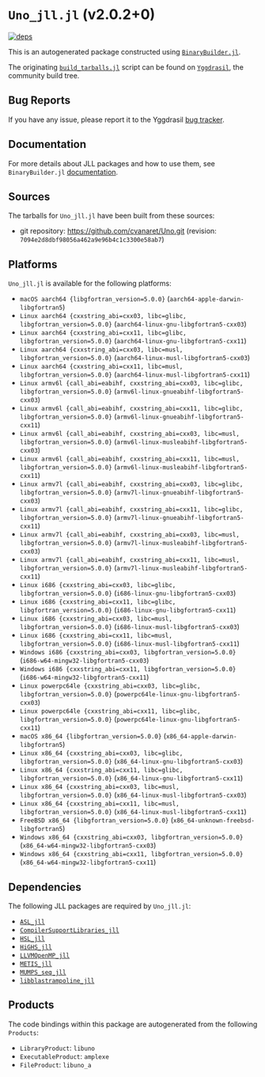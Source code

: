 # `Uno_jll.jl` (v2.0.2+0)

[![deps](https://juliahub.com/docs/Uno_jll/deps.svg)](https://juliahub.com/ui/Packages/General/Uno_jll/)

This is an autogenerated package constructed using [`BinaryBuilder.jl`](https://github.com/JuliaPackaging/BinaryBuilder.jl).

The originating [`build_tarballs.jl`](https://github.com/JuliaPackaging/Yggdrasil/blob/957ba4f56efd82c100a458f1d74f8c2823e26db6/U/Uno/build_tarballs.jl) script can be found on [`Yggdrasil`](https://github.com/JuliaPackaging/Yggdrasil/), the community build tree.

## Bug Reports

If you have any issue, please report it to the Yggdrasil [bug tracker](https://github.com/JuliaPackaging/Yggdrasil/issues).

## Documentation

For more details about JLL packages and how to use them, see `BinaryBuilder.jl` [documentation](https://docs.binarybuilder.org/stable/jll/).

## Sources

The tarballs for `Uno_jll.jl` have been built from these sources:

* git repository: https://github.com/cvanaret/Uno.git (revision: `7094e2d8dbf98056a462a9e96b4c1c3300e58ab7`)

## Platforms

`Uno_jll.jl` is available for the following platforms:

* `macOS aarch64 {libgfortran_version=5.0.0}` (`aarch64-apple-darwin-libgfortran5`)
* `Linux aarch64 {cxxstring_abi=cxx03, libc=glibc, libgfortran_version=5.0.0}` (`aarch64-linux-gnu-libgfortran5-cxx03`)
* `Linux aarch64 {cxxstring_abi=cxx11, libc=glibc, libgfortran_version=5.0.0}` (`aarch64-linux-gnu-libgfortran5-cxx11`)
* `Linux aarch64 {cxxstring_abi=cxx03, libc=musl, libgfortran_version=5.0.0}` (`aarch64-linux-musl-libgfortran5-cxx03`)
* `Linux aarch64 {cxxstring_abi=cxx11, libc=musl, libgfortran_version=5.0.0}` (`aarch64-linux-musl-libgfortran5-cxx11`)
* `Linux armv6l {call_abi=eabihf, cxxstring_abi=cxx03, libc=glibc, libgfortran_version=5.0.0}` (`armv6l-linux-gnueabihf-libgfortran5-cxx03`)
* `Linux armv6l {call_abi=eabihf, cxxstring_abi=cxx11, libc=glibc, libgfortran_version=5.0.0}` (`armv6l-linux-gnueabihf-libgfortran5-cxx11`)
* `Linux armv6l {call_abi=eabihf, cxxstring_abi=cxx03, libc=musl, libgfortran_version=5.0.0}` (`armv6l-linux-musleabihf-libgfortran5-cxx03`)
* `Linux armv6l {call_abi=eabihf, cxxstring_abi=cxx11, libc=musl, libgfortran_version=5.0.0}` (`armv6l-linux-musleabihf-libgfortran5-cxx11`)
* `Linux armv7l {call_abi=eabihf, cxxstring_abi=cxx03, libc=glibc, libgfortran_version=5.0.0}` (`armv7l-linux-gnueabihf-libgfortran5-cxx03`)
* `Linux armv7l {call_abi=eabihf, cxxstring_abi=cxx11, libc=glibc, libgfortran_version=5.0.0}` (`armv7l-linux-gnueabihf-libgfortran5-cxx11`)
* `Linux armv7l {call_abi=eabihf, cxxstring_abi=cxx03, libc=musl, libgfortran_version=5.0.0}` (`armv7l-linux-musleabihf-libgfortran5-cxx03`)
* `Linux armv7l {call_abi=eabihf, cxxstring_abi=cxx11, libc=musl, libgfortran_version=5.0.0}` (`armv7l-linux-musleabihf-libgfortran5-cxx11`)
* `Linux i686 {cxxstring_abi=cxx03, libc=glibc, libgfortran_version=5.0.0}` (`i686-linux-gnu-libgfortran5-cxx03`)
* `Linux i686 {cxxstring_abi=cxx11, libc=glibc, libgfortran_version=5.0.0}` (`i686-linux-gnu-libgfortran5-cxx11`)
* `Linux i686 {cxxstring_abi=cxx03, libc=musl, libgfortran_version=5.0.0}` (`i686-linux-musl-libgfortran5-cxx03`)
* `Linux i686 {cxxstring_abi=cxx11, libc=musl, libgfortran_version=5.0.0}` (`i686-linux-musl-libgfortran5-cxx11`)
* `Windows i686 {cxxstring_abi=cxx03, libgfortran_version=5.0.0}` (`i686-w64-mingw32-libgfortran5-cxx03`)
* `Windows i686 {cxxstring_abi=cxx11, libgfortran_version=5.0.0}` (`i686-w64-mingw32-libgfortran5-cxx11`)
* `Linux powerpc64le {cxxstring_abi=cxx03, libc=glibc, libgfortran_version=5.0.0}` (`powerpc64le-linux-gnu-libgfortran5-cxx03`)
* `Linux powerpc64le {cxxstring_abi=cxx11, libc=glibc, libgfortran_version=5.0.0}` (`powerpc64le-linux-gnu-libgfortran5-cxx11`)
* `macOS x86_64 {libgfortran_version=5.0.0}` (`x86_64-apple-darwin-libgfortran5`)
* `Linux x86_64 {cxxstring_abi=cxx03, libc=glibc, libgfortran_version=5.0.0}` (`x86_64-linux-gnu-libgfortran5-cxx03`)
* `Linux x86_64 {cxxstring_abi=cxx11, libc=glibc, libgfortran_version=5.0.0}` (`x86_64-linux-gnu-libgfortran5-cxx11`)
* `Linux x86_64 {cxxstring_abi=cxx03, libc=musl, libgfortran_version=5.0.0}` (`x86_64-linux-musl-libgfortran5-cxx03`)
* `Linux x86_64 {cxxstring_abi=cxx11, libc=musl, libgfortran_version=5.0.0}` (`x86_64-linux-musl-libgfortran5-cxx11`)
* `FreeBSD x86_64 {libgfortran_version=5.0.0}` (`x86_64-unknown-freebsd-libgfortran5`)
* `Windows x86_64 {cxxstring_abi=cxx03, libgfortran_version=5.0.0}` (`x86_64-w64-mingw32-libgfortran5-cxx03`)
* `Windows x86_64 {cxxstring_abi=cxx11, libgfortran_version=5.0.0}` (`x86_64-w64-mingw32-libgfortran5-cxx11`)

## Dependencies

The following JLL packages are required by `Uno_jll.jl`:

* [`ASL_jll`](https://github.com/JuliaBinaryWrappers/ASL_jll.jl)
* [`CompilerSupportLibraries_jll`](https://github.com/JuliaBinaryWrappers/CompilerSupportLibraries_jll.jl)
* [`HSL_jll`](https://github.com/JuliaBinaryWrappers/HSL_jll.jl)
* [`HiGHS_jll`](https://github.com/JuliaBinaryWrappers/HiGHS_jll.jl)
* [`LLVMOpenMP_jll`](https://github.com/JuliaBinaryWrappers/LLVMOpenMP_jll.jl)
* [`METIS_jll`](https://github.com/JuliaBinaryWrappers/METIS_jll.jl)
* [`MUMPS_seq_jll`](https://github.com/JuliaBinaryWrappers/MUMPS_seq_jll.jl)
* [`libblastrampoline_jll`](https://github.com/JuliaBinaryWrappers/libblastrampoline_jll.jl)

## Products

The code bindings within this package are autogenerated from the following `Products`:

* `LibraryProduct`: `libuno`
* `ExecutableProduct`: `amplexe`
* `FileProduct`: `libuno_a`
